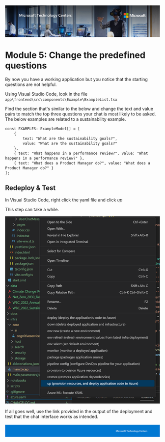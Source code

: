 ![MTC Header](./media/image2.jpeg)

# Module 5: Change the predefined questions
By now you have a working application but you notice that the starting questions are not helpful.

Using Visual Studio Code, look in the file `app\frontend\src\components\Example\ExampleList.tsx`

Find the section that's similar to the below and change the text and value pairs to match the top three questions your chat is most likely to be asked. The below examples are related to a sustainability example.

```
const EXAMPLES: ExampleModel[] = [
    {
        text: "What are the sustainability goals?",
        value: "What are the sustainability goals?"
    },
    { text: "What happens in a performance review?", value: "What happens in a performance review?" },
    { text: "What does a Product Manager do?", value: "What does a Product Manager do?" }
];
```

## Redeploy & Test

In Visual Studio Code, right click the yaml file and click *up* 

This step can take a while. 

![Redeploy from Visual Studio Code](./media/codedeployyaml.png)

If all goes well, use the link provided in the output of the deployment and test that the chat interface works as intended. 

![Footer](./media/image3.png)